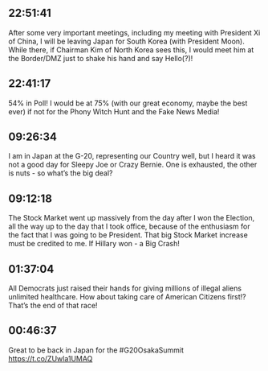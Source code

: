 ## 22:51:41
After some very important meetings, including my meeting with President Xi of China, I will be leaving Japan for South Korea (with President Moon). While there, if Chairman Kim of North Korea sees this, I would meet him at the Border/DMZ just to shake his hand and say Hello(?)!
## 22:41:17
54% in Poll! I would be at 75% (with our great economy, maybe the best ever) if not for the Phony Witch Hunt and the Fake News Media!
## 09:26:34
I am in Japan at the G-20, representing our Country well, but I heard it was not a good day for Sleepy Joe or Crazy Bernie. One is exhausted, the other is nuts - so what’s the big deal?
## 09:12:18
The Stock Market went up massively from the day after I won the Election, all the way up to the day that I took office, because of the enthusiasm for the fact that I was going to be President. That big Stock Market increase must be credited to me. If Hillary won - a Big Crash!
## 01:37:04
All Democrats just raised their hands for giving millions of illegal aliens unlimited healthcare. How about taking care of American Citizens first!? That’s the end of that race!
## 00:46:37
Great to be back in Japan for the #G20OsakaSummit
https://t.co/ZUwla1UMAQ
